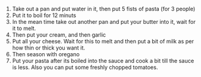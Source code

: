 1) Take out a pan and put water in it, then put 5 fists of pasta (for 3 people)
2) Put it to boil for 12 minuts
3) In the mean time take out another pan and put your butter into it, wait for it to melt.
4) Then put your cream, and then garlic
5) Put all your cheese. Wait for this to melt and then put a bit of milk as per how thin or thick you want it.
6) Then season with oregano
7) Put your pasta after its boiled into the sauce and cook a bit till the sauce is less. Also you can put some freshly chopped tomatoes.